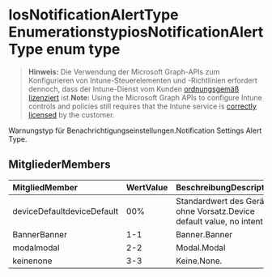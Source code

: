 # <a name="iosnotificationalerttype-enum-type"></a><span data-ttu-id="5a39d-101">IosNotificationAlertType Enumerationstyp</span><span class="sxs-lookup"><span data-stu-id="5a39d-101">iosNotificationAlertType enum type</span></span>

> <span data-ttu-id="5a39d-102">**Hinweis:** Die Verwendung der Microsoft Graph-APIs zum Konfigurieren von Intune-Steuerelementen und -Richtlinien erfordert dennoch, dass der Intune-Dienst vom Kunden [ordnungsgemäß lizenziert](https://go.microsoft.com/fwlink/?linkid=839381) ist.</span><span class="sxs-lookup"><span data-stu-id="5a39d-102">**Note:** Using the Microsoft Graph APIs to configure Intune controls and policies still requires that the Intune service is [correctly licensed](https://go.microsoft.com/fwlink/?linkid=839381) by the customer.</span></span>

<span data-ttu-id="5a39d-103">Warnungstyp für Benachrichtigungseinstellungen.</span><span class="sxs-lookup"><span data-stu-id="5a39d-103">Notification Settings Alert Type.</span></span>
## <a name="members"></a><span data-ttu-id="5a39d-104">Mitglieder</span><span class="sxs-lookup"><span data-stu-id="5a39d-104">Members</span></span>
|<span data-ttu-id="5a39d-105">Mitglied</span><span class="sxs-lookup"><span data-stu-id="5a39d-105">Member</span></span>|<span data-ttu-id="5a39d-106">Wert</span><span class="sxs-lookup"><span data-stu-id="5a39d-106">Value</span></span>|<span data-ttu-id="5a39d-107">Beschreibung</span><span class="sxs-lookup"><span data-stu-id="5a39d-107">Description</span></span>|
|:---|:---|:---|
|<span data-ttu-id="5a39d-108">deviceDefault</span><span class="sxs-lookup"><span data-stu-id="5a39d-108">deviceDefault</span></span>|<span data-ttu-id="5a39d-109">0</span><span class="sxs-lookup"><span data-stu-id="5a39d-109">0%</span></span>|<span data-ttu-id="5a39d-110">Standardwert des Geräts, ohne Vorsatz.</span><span class="sxs-lookup"><span data-stu-id="5a39d-110">Device default value, no intent.</span></span>|
|<span data-ttu-id="5a39d-111">Banner</span><span class="sxs-lookup"><span data-stu-id="5a39d-111">Banner</span></span>|<span data-ttu-id="5a39d-112">1</span><span class="sxs-lookup"><span data-stu-id="5a39d-112">-1</span></span>|<span data-ttu-id="5a39d-113">Banner.</span><span class="sxs-lookup"><span data-stu-id="5a39d-113">Banner</span></span>|
|<span data-ttu-id="5a39d-114">modal</span><span class="sxs-lookup"><span data-stu-id="5a39d-114">modal</span></span>|<span data-ttu-id="5a39d-115">2</span><span class="sxs-lookup"><span data-stu-id="5a39d-115">-2</span></span>|<span data-ttu-id="5a39d-116">Modal.</span><span class="sxs-lookup"><span data-stu-id="5a39d-116">Modal</span></span>|
|<span data-ttu-id="5a39d-117">keine</span><span class="sxs-lookup"><span data-stu-id="5a39d-117">none</span></span>|<span data-ttu-id="5a39d-118">3</span><span class="sxs-lookup"><span data-stu-id="5a39d-118">-3</span></span>|<span data-ttu-id="5a39d-119">Keine.</span><span class="sxs-lookup"><span data-stu-id="5a39d-119">None.</span></span>|








